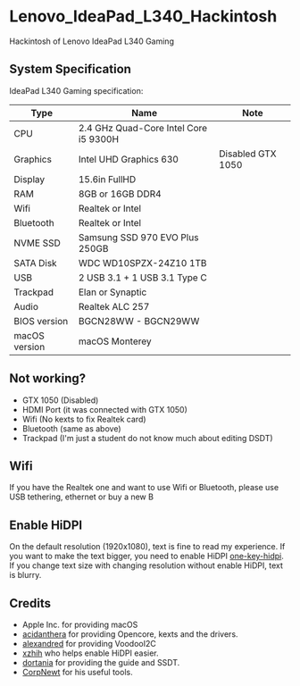 # Lenovo_IdeaPad_L340_Hackintosh
Hackintosh of Lenovo IdeaPad L340 Gaming

## System Specification
IdeaPad L340 Gaming specification:

| Type | Name | Note |
| --- | --- | --- |
| CPU | 2.4 GHz Quad-Core Intel Core i5 9300H | |
| Graphics | Intel UHD Graphics 630 | Disabled GTX 1050 |
| Display | 15.6in FullHD |
| RAM | 8GB or 16GB DDR4 |
| Wifi | Realtek or Intel |
| Bluetooth | Realtek or Intel |
| NVME SSD| Samsung SSD 970 EVO Plus 250GB |
| SATA Disk | WDC WD10SPZX-24Z10 1TB |
| USB | 2 USB 3.1 + 1 USB 3.1 Type C |
| Trackpad | Elan or Synaptic |
| Audio | Realtek ALC 257 |
| BIOS version| BGCN28WW - BGCN29WW |
| macOS version| macOS Monterey |

## Not working?

- GTX 1050 (Disabled)
- HDMI Port (it was connected with GTX 1050)
- Wifi (No kexts to fix Realtek card) 
- Bluetooth (same as above)
- Trackpad (I'm just a student do not know much about editing DSDT)

## Wifi

If you have the Realtek one and want to use Wifi or Bluetooth, please use USB tethering, ethernet or buy a new B

## Enable HiDPI

On the default resolution (1920x1080), text is fine to read my experience. If you want to make the text bigger, you need to enable HiDPI
[one-key-hidpi](https://github.com/xzhih/one-key-hidpi). If you change text size with changing resolution without enable HiDPI, text is blurry.

## Credits
- Apple Inc. for providing macOS
- [acidanthera](https://github.com/acidanthera) for providing Opencore, kexts and the drivers.
- [alexandred](https://github.com/alexandred) for providing VoodooI2C
- [xzhih](https://github.com/xzhih/one-key-hidpi) who helps enable HiDPI easier.
- [dortania](https://github.com/dortania) for providing the guide and SSDT.
- [CorpNewt](https://github.com/corpnewt) for his useful tools.

